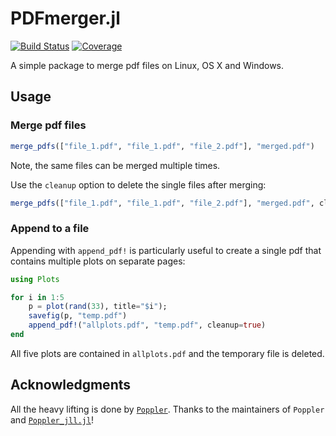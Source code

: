 # PDFmerger.jl

[![Build Status](https://github.com/scheidan/PDFmerger.jl/actions/workflows/CI.yml/badge.svg?branch=main)](https://github.com/scheidan/PDFmerger.jl/actions/workflows/CI.yml?query=branch%3Amain) [![Coverage](https://codecov.io/gh/scheidan/PDFmerger.jl/branch/main/graph/badge.svg)](https://codecov.io/gh/scheidan/PDFmerger.jl)



A simple package to merge pdf files on Linux, OS X and Windows.

## Usage

### Merge pdf files

```Julia
merge_pdfs(["file_1.pdf", "file_1.pdf", "file_2.pdf"], "merged.pdf")
```
Note, the same files can be merged multiple times.

Use the `cleanup` option to delete the single files after merging:
```Julia
merge_pdfs(["file_1.pdf", "file_1.pdf", "file_2.pdf"], "merged.pdf", cleanup=true)
```

### Append to a file

Appending with `append_pdf!` is particularly useful to create a single pdf
that contains multiple plots on separate pages:
```Julia
using Plots

for i in 1:5
    p = plot(rand(33), title="$i");
    savefig(p, "temp.pdf")
    append_pdf!("allplots.pdf", "temp.pdf", cleanup=true)
end
```
All five plots are contained in `allplots.pdf` and the temporary file is deleted.


## Acknowledgments

All the heavy lifting is done by
[`Poppler`](https://poppler.freedesktop.org/). Thanks to the maintainers
of `Poppler` and [`Poppler_jll.jl`](https://github.com/JuliaBinaryWrappers/Poppler_jll.jl)!
